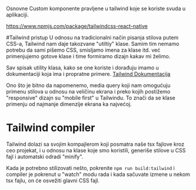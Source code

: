 Osnovne Custom komponente pravljene u tailwind koje se koriste svuda u aplikaciji.

https://www.npmjs.com/package/tailwindcss-react-native

#Tailwind pristup
U odnosu na tradicionalni način pisanja stilova putem CSS-a, Tailwind nam daje takozvane "utiltiy" klase. Samim tim nemamo potrebu da sami pišemo CSS, smisljamo imena za klase itd. već primenjujemo gotove klase i time formiramo dizajn kakav mi želimo.

Sav spisak utility klasa, kako se one koriste i dorađuju imamo u dokumentaciji koja ima i propratne primere. 
[Tailwind Dokumentacija](https://tailwindcss.com/docs/installation)

Ono što je bitno da napomenemo, media query koji nam omogućuju primenu stilova u odnosu na veličinu ekrana i preko kojih postižemo "responsive" dizajn su "mobile first" u Tailwindu. To znači da se klase primenju od najmanje dimenzije ekrana ka najvećoj.

# Tailwind compiler
Tailwind dolazi sa svojim kompajlerom koji posmatra naše tsx fajlove kroz ceo projekat, i u odnosu na klase koje smo koristili, generiše stilove u CSS fajl i automatski odradi "minify".

Kada je potrebno stilizovati nešto, pokrenite `npm run build:tailwind` i compiler je pokrenut u "watch" modu rada i kada sačuvate izmene u nekom tsx fajlu, on će osvežiti glavni CSS fajl.
